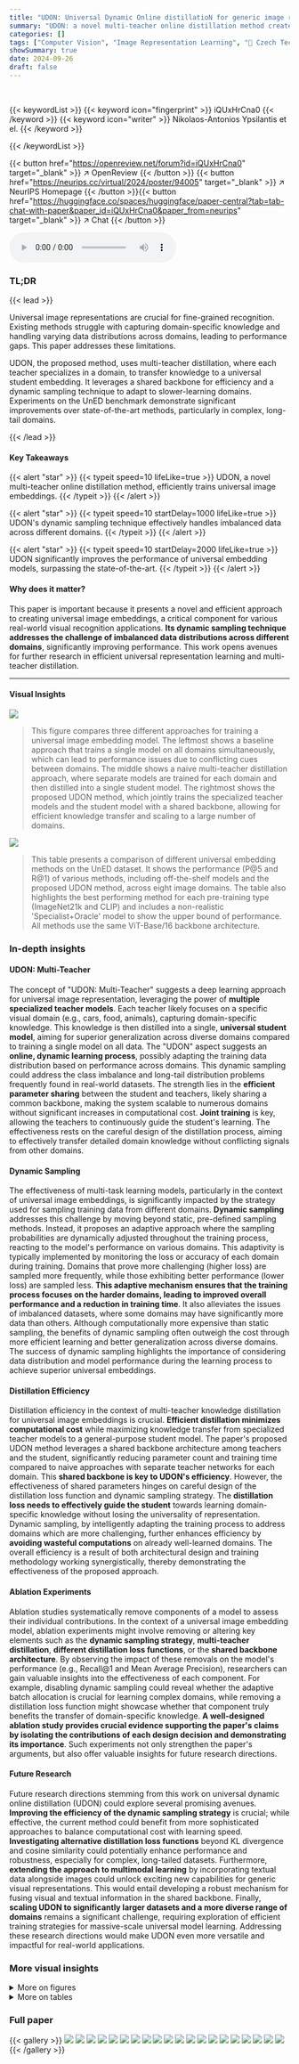 ```yaml
---
title: "UDON: Universal Dynamic Online distillatioN for generic image representations"
summary: "UDON: a novel multi-teacher online distillation method creates highly efficient universal image embeddings by dynamically transferring domain-specific knowledge and adapting to imbalanced data."
categories: []
tags: ["Computer Vision", "Image Representation Learning", "🏢 Czech Technical University in Prague",]
showSummary: true
date: 2024-09-26
draft: false
---
```


<br>

{{< keywordList >}}
{{< keyword icon="fingerprint" >}} iQUxHrCna0 {{< /keyword >}}
{{< keyword icon="writer" >}} Nikolaos-Antonios Ypsilantis et el. {{< /keyword >}}
 
{{< /keywordList >}}

{{< button href="https://openreview.net/forum?id=iQUxHrCna0" target="_blank" >}}
↗ OpenReview
{{< /button >}}
{{< button href="https://neurips.cc/virtual/2024/poster/94005" target="_blank" >}}
↗ NeurIPS Homepage
{{< /button >}}{{< button href="https://huggingface.co/spaces/huggingface/paper-central?tab=tab-chat-with-paper&paper_id=iQUxHrCna0&paper_from=neurips" target="_blank" >}}
↗ Chat
{{< /button >}}



<audio controls>
    <source src="https://ai-paper-reviewer.com/iQUxHrCna0/podcast.wav" type="audio/wav">
    Your browser does not support the audio element.
</audio>


### TL;DR


{{< lead >}}

Universal image representations are crucial for fine-grained recognition.  Existing methods struggle with capturing domain-specific knowledge and handling varying data distributions across domains, leading to performance gaps.  This paper addresses these limitations. 

UDON, the proposed method, uses multi-teacher distillation, where each teacher specializes in a domain, to transfer knowledge to a universal student embedding.  It leverages a shared backbone for efficiency and a dynamic sampling technique to adapt to slower-learning domains. Experiments on the UnED benchmark demonstrate significant improvements over state-of-the-art methods, particularly in complex, long-tail domains.

{{< /lead >}}


#### Key Takeaways

{{< alert "star" >}}
{{< typeit speed=10 lifeLike=true >}} UDON, a novel multi-teacher online distillation method, efficiently trains universal image embeddings. {{< /typeit >}}
{{< /alert >}}

{{< alert "star" >}}
{{< typeit speed=10 startDelay=1000 lifeLike=true >}} UDON's dynamic sampling technique effectively handles imbalanced data across different domains. {{< /typeit >}}
{{< /alert >}}

{{< alert "star" >}}
{{< typeit speed=10 startDelay=2000 lifeLike=true >}} UDON significantly improves the performance of universal embedding models, surpassing the state-of-the-art. {{< /typeit >}}
{{< /alert >}}

#### Why does it matter?
This paper is important because it presents a novel and efficient approach to creating universal image embeddings, a critical component for various real-world visual recognition applications.  **Its dynamic sampling technique addresses the challenge of imbalanced data distributions across different domains**, significantly improving performance. This work opens avenues for further research in efficient universal representation learning and multi-teacher distillation.

------
#### Visual Insights



![](https://ai-paper-reviewer.com/iQUxHrCna0/figures_1_1.jpg)

> This figure compares three different approaches for training a universal image embedding model. The leftmost shows a baseline approach that trains a single model on all domains simultaneously, which can lead to performance issues due to conflicting cues between domains. The middle shows a naive multi-teacher distillation approach, where separate models are trained for each domain and then distilled into a single student model. The rightmost shows the proposed UDON method, which jointly trains the specialized teacher models and the student model with a shared backbone, allowing for efficient knowledge transfer and scaling to a large number of domains.





![](https://ai-paper-reviewer.com/iQUxHrCna0/tables_6_1.jpg)

> This table presents a comparison of different universal embedding methods on the UnED dataset.  It shows the performance (P@5 and R@1) of various methods, including off-the-shelf models and the proposed UDON method, across eight image domains. The table also highlights the best performing method for each pre-training type (ImageNet21k and CLIP) and includes a non-realistic 'Specialist+Oracle' model to show the upper bound of performance.  All methods use the same ViT-Base/16 backbone architecture.





### In-depth insights


#### UDON: Multi-Teacher
The concept of "UDON: Multi-Teacher" suggests a deep learning approach for universal image representation, leveraging the power of **multiple specialized teacher models**.  Each teacher likely focuses on a specific visual domain (e.g., cars, food, animals), capturing domain-specific knowledge.  This knowledge is then distilled into a single, **universal student model**, aiming for superior generalization across diverse domains compared to training a single model on all data.  The "UDON" aspect suggests an **online, dynamic learning process**, possibly adapting the training data distribution based on performance across domains. This dynamic sampling could address the class imbalance and long-tail distribution problems frequently found in real-world datasets. The strength lies in the **efficient parameter sharing** between the student and teachers, likely sharing a common backbone, making the system scalable to numerous domains without significant increases in computational cost.  **Joint training** is key, allowing the teachers to continuously guide the student's learning.  The effectiveness rests on the careful design of the distillation process, aiming to effectively transfer detailed domain knowledge without conflicting signals from other domains.

#### Dynamic Sampling
The effectiveness of multi-task learning models, particularly in the context of universal image embeddings, is significantly impacted by the strategy used for sampling training data from different domains.  **Dynamic sampling** addresses this challenge by moving beyond static, pre-defined sampling methods.  Instead, it proposes an adaptive approach where the sampling probabilities are dynamically adjusted throughout the training process, reacting to the model's performance on various domains. This adaptivity is typically implemented by monitoring the loss or accuracy of each domain during training. Domains that prove more challenging (higher loss) are sampled more frequently, while those exhibiting better performance (lower loss) are sampled less. **This adaptive mechanism ensures that the training process focuses on the harder domains, leading to improved overall performance and a reduction in training time**.  It also alleviates the issues of imbalanced datasets, where some domains may have significantly more data than others.  Although computationally more expensive than static sampling, the benefits of dynamic sampling often outweigh the cost through more efficient learning and better generalization across diverse domains.  The success of dynamic sampling highlights the importance of considering data distribution and model performance during the learning process to achieve superior universal embeddings.

#### Distillation Efficiency
Distillation efficiency in the context of multi-teacher knowledge distillation for universal image embeddings is crucial.  **Efficient distillation minimizes computational cost** while maximizing knowledge transfer from specialized teacher models to a general-purpose student model.  The paper's proposed UDON method leverages a shared backbone architecture among teachers and the student, significantly reducing parameter count and training time compared to naive approaches with separate teacher networks for each domain. This **shared backbone is key to UDON's efficiency**.  However, the effectiveness of shared parameters hinges on careful design of the distillation loss function and dynamic sampling strategy. The **distillation loss needs to effectively guide the student** towards learning domain-specific knowledge without losing the universality of representation.  Dynamic sampling, by intelligently adapting the training process to address domains which are more challenging, further enhances efficiency by **avoiding wasteful computations** on already well-learned domains. The overall efficiency is a result of both architectural design and training methodology working synergistically, thereby demonstrating the effectiveness of the proposed approach.

#### Ablation Experiments
Ablation studies systematically remove components of a model to assess their individual contributions.  In the context of a universal image embedding model, ablation experiments might involve removing or altering key elements such as the **dynamic sampling strategy**, **multi-teacher distillation**, **different distillation loss functions**, or the **shared backbone architecture**.  By observing the impact of these removals on the model's performance (e.g., Recall@1 and Mean Average Precision), researchers can gain valuable insights into the effectiveness of each component. For example, disabling dynamic sampling could reveal whether the adaptive batch allocation is crucial for learning complex domains, while removing a distillation loss function might showcase whether that component truly benefits the transfer of domain-specific knowledge.  **A well-designed ablation study provides crucial evidence supporting the paper's claims by isolating the contributions of each design decision and demonstrating its importance**.  Such experiments not only strengthen the paper's arguments, but also offer valuable insights for future research directions.

#### Future Research
Future research directions stemming from this work on universal dynamic online distillation (UDON) could explore several promising avenues.  **Improving the efficiency of the dynamic sampling strategy** is crucial; while effective, the current method could benefit from more sophisticated approaches to balance computational cost with learning speed.  **Investigating alternative distillation loss functions** beyond KL divergence and cosine similarity could potentially enhance performance and robustness, especially for complex, long-tailed datasets.  Furthermore, **extending the approach to multimodal learning** by incorporating textual data alongside images could unlock exciting new capabilities for generic visual representations. This would entail developing a robust mechanism for fusing visual and textual information in the shared backbone.  Finally, **scaling UDON to significantly larger datasets and a more diverse range of domains** remains a significant challenge, requiring exploration of efficient training strategies for massive-scale universal model learning.  Addressing these research directions would make UDON even more versatile and impactful for real-world applications.


### More visual insights

<details>
<summary>More on figures
</summary>


![](https://ai-paper-reviewer.com/iQUxHrCna0/figures_4_1.jpg)

> This figure illustrates the training process of the UDON model.  It shows how batches of images from a single domain are processed. Each domain has a specialized teacher model that shares a backbone with a universal student model. Both teacher and student use classification loss.  Additionally, the student model is trained via distillation from the teacher model, using both relational and logit distillation losses to improve its accuracy. The distillation losses only backpropagate through the student's head.


![](https://ai-paper-reviewer.com/iQUxHrCna0/figures_7_1.jpg)

> The figure illustrates the training process of the UDON model. It shows how batches of images from a single domain are processed, with each batch activating a corresponding teacher head. Both the teacher and student models use a classification loss, and the student model also uses distillation losses to learn from the teacher.  The shared backbone and online nature of the training are highlighted.


![](https://ai-paper-reviewer.com/iQUxHrCna0/figures_13_1.jpg)

> This figure illustrates the training process of the UDON model.  It shows how batches of images from a single domain are fed into a shared backbone network.  For each domain, a teacher head and a student head process the output of the backbone. Both teacher and student employ classification losses to learn from their respective logits. Additionally, the student undergoes distillation training, leveraging both intra-batch relationship similarities and logits from its corresponding domain teacher. This distillation process is designed to transfer domain-specific knowledge from the teachers to the universal student model, while keeping the distillation losses' backpropagation confined to the student's head only.


![](https://ai-paper-reviewer.com/iQUxHrCna0/figures_13_2.jpg)

> This figure illustrates three different approaches for training a universal image embedding model on multiple fine-grained visual domains. The left shows a baseline method using classification loss, the middle shows a naive multi-teacher distillation approach, and the right shows the proposed UDON method, which jointly trains specialized teacher embeddings and the universal embedding using a shared backbone.


![](https://ai-paper-reviewer.com/iQUxHrCna0/figures_13_3.jpg)

> This figure illustrates three different approaches to training a universal image embedding model. The left shows a baseline method that uses classification loss across all domains, which can lead to conflicting cues and suboptimal learning. The middle depicts a naive multi-teacher distillation approach that pre-trains specialized models per domain before distilling knowledge to the universal model, increasing computational costs. The right panel introduces the proposed UDON method, which jointly trains both specialized teacher models and the universal embedding model efficiently by sharing the model backbone. This approach overcomes the limitations of previous approaches, resulting in better performance and scalability.


![](https://ai-paper-reviewer.com/iQUxHrCna0/figures_16_1.jpg)

> This figure illustrates the training process of the UDON model.  It shows how batches of images from a single domain are processed. Each domain has a specialized teacher head and a shared backbone.  The student model learns from both classification and distillation losses, improving its ability to generalize across different domains.


</details>




<details>
<summary>More on tables
</summary>


![](https://ai-paper-reviewer.com/iQUxHrCna0/tables_8_1.jpg)
> This table compares the performance of the proposed UDON model against several baseline methods and off-the-shelf models on the UnED dataset.  It shows Recall@1 and Mean Precision@5 for each of eight domains, as well as the mean across all domains. The table highlights the best performing method for each pre-training type (ImageNet21k and CLIP). A non-realistic 'Specialist+Oracle' model is included to show the upper bound of performance achievable.

![](https://ai-paper-reviewer.com/iQUxHrCna0/tables_9_1.jpg)
> This table compares the performance of three different multi-teacher distillation methods on the UnED dataset. The methods are: 8 separate teachers (where each teacher is a separate model trained on a single domain), 1 separate teacher (where a single model with multiple heads is used, one for each domain), and UDON (the proposed method). The table shows that UDON outperforms both other methods in terms of mean P@5 and R@1.

![](https://ai-paper-reviewer.com/iQUxHrCna0/tables_9_2.jpg)
> This table compares the performance of different teacher embedding methods (8 separate teachers, 1 separate teacher, and UDON teachers) when evaluating on a per-domain basis.  Instead of comparing against the entire UnED dataset, each query is only compared to images from its own domain (as indicated by the parenthetical '(Oracle)'). This setup provides a more controlled evaluation of the teacher embeddings' ability to capture domain-specific knowledge.

![](https://ai-paper-reviewer.com/iQUxHrCna0/tables_14_1.jpg)
> This table compares the performance of UDON with the UJCRR baseline method from the paper [45] using a smaller backbone size (ViT-Small). The table shows that UDON achieves better performance than the baseline in terms of both P@5 and R@1 metrics on the UnED dataset.

![](https://ai-paper-reviewer.com/iQUxHrCna0/tables_14_2.jpg)
> This table compares the performance of the proposed UDON model and the USCRR baseline model from a previous work ([45]).  The comparison is done using two different backbone sizes: ViT-Base and ViT-Large. The results show the mean P@5 and R@1 scores across multiple domains for each model and backbone size, highlighting the impact of the model and backbone size on retrieval performance.

![](https://ai-paper-reviewer.com/iQUxHrCna0/tables_14_3.jpg)
> This table compares the performance of the proposed UDON model against other state-of-the-art universal image embedding methods on the UnED dataset.  It shows Recall@1 and Mean Precision@5 for each of eight image domains, along with overall mean performance.  The table also includes results for off-the-shelf models (with much higher dimensional embeddings) and a non-realistic 'Specialist+Oracle' model to show the potential upper bound of performance.

![](https://ai-paper-reviewer.com/iQUxHrCna0/tables_15_1.jpg)
> This table compares the performance of the proposed UDON model against several baselines and off-the-shelf models on the UnED dataset.  It shows Recall@1 and Mean Precision@5 for each of eight domains and the average across all domains.  The table highlights the best performing model for different pre-training methods (ImageNet-21k and CLIP).  A 'Specialist+Oracle' model provides an upper bound of performance.

![](https://ai-paper-reviewer.com/iQUxHrCna0/tables_15_2.jpg)
> This table compares the performance of the original UDON model against a modified version.  The modification replaces the linear projection layers with multi-layer perceptrons (MLPs) for both the universal embedding and domain-specific teacher embeddings. The results show that the MLP-based projectors lead to a slight decrease in performance on the UnED benchmark.

</details>




### Full paper

{{< gallery >}}
<img src="https://ai-paper-reviewer.com/iQUxHrCna0/1.png" class="grid-w50 md:grid-w33 xl:grid-w25" />
<img src="https://ai-paper-reviewer.com/iQUxHrCna0/2.png" class="grid-w50 md:grid-w33 xl:grid-w25" />
<img src="https://ai-paper-reviewer.com/iQUxHrCna0/3.png" class="grid-w50 md:grid-w33 xl:grid-w25" />
<img src="https://ai-paper-reviewer.com/iQUxHrCna0/4.png" class="grid-w50 md:grid-w33 xl:grid-w25" />
<img src="https://ai-paper-reviewer.com/iQUxHrCna0/5.png" class="grid-w50 md:grid-w33 xl:grid-w25" />
<img src="https://ai-paper-reviewer.com/iQUxHrCna0/6.png" class="grid-w50 md:grid-w33 xl:grid-w25" />
<img src="https://ai-paper-reviewer.com/iQUxHrCna0/7.png" class="grid-w50 md:grid-w33 xl:grid-w25" />
<img src="https://ai-paper-reviewer.com/iQUxHrCna0/8.png" class="grid-w50 md:grid-w33 xl:grid-w25" />
<img src="https://ai-paper-reviewer.com/iQUxHrCna0/9.png" class="grid-w50 md:grid-w33 xl:grid-w25" />
<img src="https://ai-paper-reviewer.com/iQUxHrCna0/10.png" class="grid-w50 md:grid-w33 xl:grid-w25" />
<img src="https://ai-paper-reviewer.com/iQUxHrCna0/11.png" class="grid-w50 md:grid-w33 xl:grid-w25" />
<img src="https://ai-paper-reviewer.com/iQUxHrCna0/12.png" class="grid-w50 md:grid-w33 xl:grid-w25" />
<img src="https://ai-paper-reviewer.com/iQUxHrCna0/13.png" class="grid-w50 md:grid-w33 xl:grid-w25" />
<img src="https://ai-paper-reviewer.com/iQUxHrCna0/14.png" class="grid-w50 md:grid-w33 xl:grid-w25" />
<img src="https://ai-paper-reviewer.com/iQUxHrCna0/15.png" class="grid-w50 md:grid-w33 xl:grid-w25" />
<img src="https://ai-paper-reviewer.com/iQUxHrCna0/16.png" class="grid-w50 md:grid-w33 xl:grid-w25" />
<img src="https://ai-paper-reviewer.com/iQUxHrCna0/17.png" class="grid-w50 md:grid-w33 xl:grid-w25" />
<img src="https://ai-paper-reviewer.com/iQUxHrCna0/18.png" class="grid-w50 md:grid-w33 xl:grid-w25" />
<img src="https://ai-paper-reviewer.com/iQUxHrCna0/19.png" class="grid-w50 md:grid-w33 xl:grid-w25" />
<img src="https://ai-paper-reviewer.com/iQUxHrCna0/20.png" class="grid-w50 md:grid-w33 xl:grid-w25" />
{{< /gallery >}}